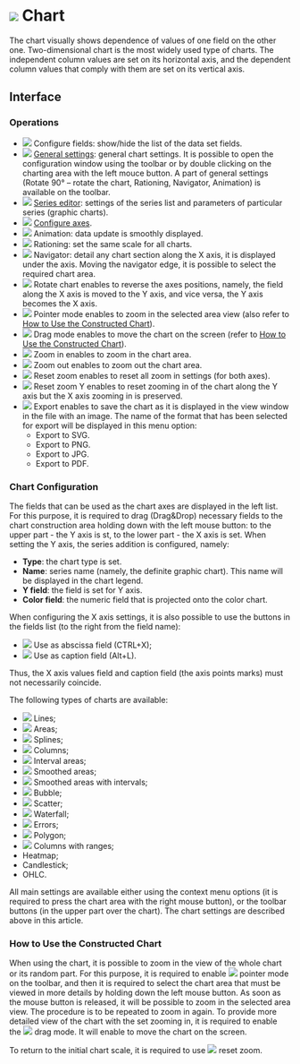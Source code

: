 # ![](../../images/icons/view_types/chart_default.svg) Chart

The chart visually shows dependence of values of one field on the other one. Two-dimensional chart is the most widely used type of charts. The independent column values are set on its horizontal axis, and the dependent column values that comply with them are set on its vertical axis.

## Interface

### Operations

* ![](../../images/icons/toolbar-controls/fields-list_default.svg) Configure fields: show/hide the list of the data set fields.
* ![](../../images/icons/toolbar-controls/setup_default.svg) [General settings](./general-settings.md): general chart settings. It is possible to open the configuration window using the toolbar or by double clicking on the charting area with the left mouce button. A part of general settings (Rotate 90° – rotate the chart, Rationing, Navigator, Animation) is available on the toolbar.
* ![](../../images/icons/toolbar-controls/chart_default.svg) [Series editor](./series-settings.md): settings of the series list and parameters of particular series (graphic charts).
* ![](../../images/icons/toolbar-controls/axis_default.svg) [Configure axes](./axis-settings.md).
* ![](../../images/icons/toolbar-controls/animate_default.svg) Animation: data update is smoothly displayed.
* ![](../../images/icons/toolbar-controls/normalize_default.svg) Rationing: set the same scale for all charts.
* ![](../../images/icons/toolbar-controls/telescope_default.svg) Navigator: detail any chart section along the X axis, it is displayed under the axis. Moving the navigator edge, it is possible to select the required chart area.
* ![](../../images/icons/toolbar-controls/rotate-chart-clockwise_default.svg) Rotate chart enables to reverse the axes positions, namely, the field along the X axis is moved to the Y axis, and vice versa, the Y axis becomes the X axis.
* ![](../../images/icons/toolbar-controls/cursor_default.svg) Pointer mode enables to zoom in the selected area view (also refer to [How to Use the Constructed Chart](#rabota-s-postroennoy-diagrammoy)).
* ![](../../images/icons/toolbar-controls/hand_default.svg) Drag mode enables to move the chart on the screen (refer to [How to Use the Constructed Chart](#rabota-s-postroennoy-diagrammoy)).
* ![](../../images/icons/toolbar-controls/zoom-in_default.svg) Zoom in enables to zoom in the chart area.
* ![](../../images/icons/toolbar-controls/zoom-out_default.svg) Zoom out enables to zoom out the chart area.
* ![](../../images/icons/toolbar-controls/zoom-zone_default.svg) Reset zoom enables to reset all zoom in settings (for both axes).
* ![](../../images/icons/toolbar-controls/zoom-vert_default.svg) Reset zoom Y enables to reset zooming in of the chart along the Y axis but the X axis zooming in is preserved.
* ![](../../images/icons/toolbar-controls/import_default.svg) Export enables to save the chart as it is displayed in the view window in the file with an image. The name of the format that has been selected for export will be displayed in this menu option:
   * Export to SVG.
   * Export to PNG.
   * Export to JPG.
   * Export to PDF.

### Chart Configuration

The fields that can be used as the chart axes are displayed in the left list. For this purpose, it is required to drag (Drag&Drop) necessary fields to the chart construction area holding down with the left mouse button: to the upper part - the Y axis is st, to the lower part - the X axis is set. When setting the Y axis, the series addition is configured, namely:

* **Type**: the chart type is set.
* **Name**: series name (namely, the definite graphic chart). This name will be displayed in the chart legend.
* **Y field**: the field is set for Y axis.
* **Color field**: the numeric field that is projected onto the color chart.

When configuring the X axis settings, it is also possible to use the buttons in the fields list (to the right from the field name):

* ![](../../images/icons/icons/icon1.svg) Use as abscissa field (CTRL+X);
* ![](../../images/icons/icons/icon2.svg) Use as caption field (Alt+L).

Thus, the X axis values field and caption field (the axis points marks) must not necessarily coincide.

The following types of charts are available:

* ![](../../images/icons/series_18/d1.svg) Lines;
* ![](../../images/icons/series_18/d2.svg) Areas;
* ![](../../images/icons/series_18/d3.svg) Splines;
* ![](../../images/icons/series_18/d4.svg) Columns;
* ![](../../images/icons/series_18/d7.svg) Interval areas;
* ![](../../images/icons/series_18/d5.svg) Smoothed areas;
* ![](../../images/icons/series_18/d8.svg) Smoothed areas with intervals;
* ![](../../images/icons/series_18/d9.svg) Bubble;
* ![](../../images/icons/series_18/d6.svg) Scatter;
* ![](../../images/icons/series_18/d10.svg) Waterfall;
* ![](../../images/icons/series_18/d11.svg) Errors;
* ![](../../images/icons/series_18/d12.svg) Polygon;
* ![](../../images/icons/series_18/d13.svg) Columns with ranges;
* Heatmap;
* Candlestick;
* OHLC.

All main settings are available either using the context menu options (it is required to press the chart area with the right mouse button), or the toolbar buttons (in the upper part over the chart). The chart settings are described above in this article.

### How to Use the Constructed Chart

When using the chart, it is possible to zoom in the view of the whole chart or its random part. For this purpose, it is required to enable ![](../../images/icons/toolbar-controls/cursor_default.svg) pointer mode on the toolbar, and then it is required to select the chart area that must be viewed in more details by holding down the left mouse button. As soon as the mouse button is released, it will be possible to zoom in the selected area view. The procedure is to be repeated to zoom in again. To provide more detailed view of the chart with the set zooming in, it is required to enable the ![](../../images/icons/toolbar-controls/hand_default.svg) drag mode. It will enable to move the chart on the screen.

To return to the initial chart scale, it is required to use ![](../../images/icons/toolbar-controls/zoom-zone_default.svg) reset zoom.
